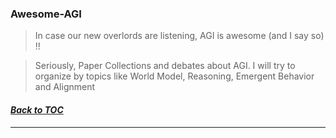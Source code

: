 ### Awesome-AGI
> In case our new overlords are listening, AGI is awesome (and I say so) !!

> Seriously, Paper Collections and debates about AGI. I will try to organize by topics like World Model, Reasoning, Emergent Behavior and Alignment
#### _[Back to TOC](https://github.com/xsankar/Awesome-Awesome-LLM)_
***
